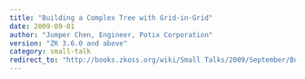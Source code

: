```yaml
---
title: "Building a Complex Tree with Grid-in-Grid"
date: 2009-09-01
author: "Jumper Chen, Engineer, Potix Corporation"
version: "ZK 3.6.0 and above"
category: small-talk
redirect_to: "http://books.zkoss.org/wiki/Small Talks/2009/September/Building a Complex Tree with Grid-in-Grid"
---
```

